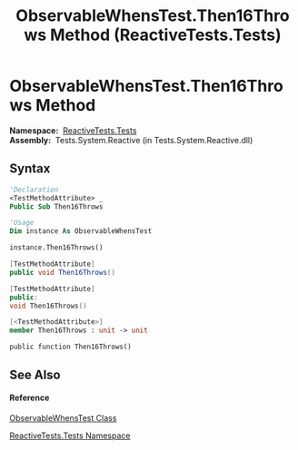 ﻿---
title: ObservableWhensTest.Then16Throws Method  (ReactiveTests.Tests)
TOCTitle: Then16Throws Method
ms:assetid: M:ReactiveTests.Tests.ObservableWhensTest.Then16Throws
ms:mtpsurl: https://msdn.microsoft.com/en-us/library/reactivetests.tests.observablewhenstest.then16throws(v=VS.103)
ms:contentKeyID: 36620287
ms.date: 06/28/2011
mtps_version: v=VS.103
f1_keywords:
- ReactiveTests.Tests.ObservableWhensTest.Then16Throws
dev_langs:
- CSharp
- JScript
- VB
- FSharp
- c++
---

# ObservableWhensTest.Then16Throws Method

**Namespace:**  [ReactiveTests.Tests](hh289046\(v=vs.103\).md)  
**Assembly:**  Tests.System.Reactive (in Tests.System.Reactive.dll)

## Syntax

``` vb
'Declaration
<TestMethodAttribute> _
Public Sub Then16Throws
```

``` vb
'Usage
Dim instance As ObservableWhensTest

instance.Then16Throws()
```

``` csharp
[TestMethodAttribute]
public void Then16Throws()
```

``` c++
[TestMethodAttribute]
public:
void Then16Throws()
```

``` fsharp
[<TestMethodAttribute>]
member Then16Throws : unit -> unit 
```

``` jscript
public function Then16Throws()
```

## See Also

#### Reference

[ObservableWhensTest Class](hh303102\(v=vs.103\).md)

[ReactiveTests.Tests Namespace](hh289046\(v=vs.103\).md)

